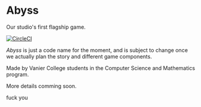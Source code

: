 # Abyss
Our studio's first flagship game.

[![CircleCI](https://circleci.com/gh/Engl1tched/Abyss.svg?style=shield)](https://circleci.com/gh/Engl1tched/Abyss)

*Abyss* is just a code name for the moment, and is subject to change once we actually plan the story and different game components. 

Made by Vanier College students in the Computer Science and Mathematics program.

More details comming soon.

fuck you